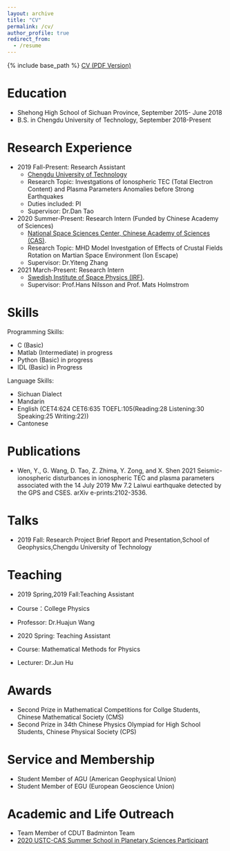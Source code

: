 ```yaml
---
layout: archive
title: "CV"
permalink: /cv/
author_profile: true
redirect_from:
  - /resume
---
```


{% include base_path %}
[CV (PDF Version)](http://YuanZhengWen.github.io/files/CV.pdf)

Education
======
* Shehong High School of Sichuan Province, September 2015- June 2018
* B.S. in Chengdu University of Technology, September 2018-Present

Research Experience
======
* 2019 Fall-Present: Research Assistant
  * <a href="http://www.cdut.edu.cn/">Chengdu University of Technology</a>
  * Research Topic: Investgations of Ionospheric TEC (Total Electron Content) and Plasma Parameters Anomalies before Strong Earthquakes
  * Duties included: PI
  * Supervisor: Dr.Dan Tao
* 2020 Summer-Present: Research Intern (Funded by Chinese Academy of Sciences)
  * <a href="http://english.nssc.cas.cn/">National Space Sciences Center, Chinese Academy of Sciences (CAS)</a>.
  * Research Topic: MHD Model Investgation of Effects of Crustal Fields Rotation on Martian Space Environment (Ion Escape)
  * Supervisor: Dr.Yiteng Zhang
* 2021 March-Present: Research Intern
  * <a href="https://www.irf.se/en/">Swedish Institute of Space Physics (IRF)</a>.
  * Supervisor: Prof.Hans Nilsson and Prof. Mats Holmstrom

  
Skills
======
Programming Skills:
* C (Basic)
* Matlab (Intermediate) in progress
* Python (Basic) in progress
* IDL (Basic) in Progress

Language Skills:
* Sichuan Dialect
* Mandarin
* English (CET4:624 CET6:635 TOEFL:105(Reading:28 Listening:30 Speaking:25 Writing:22))
* Cantonese


Publications
======
* Wen, Y., G. Wang, D. Tao, Z. Zhima, Y. Zong, and X. Shen 2021 Seismic-ionospheric disturbances in ionospheric TEC and plasma parameters associated with the 14 July 2019 Mw 7.2 Laiwui earthquake detected by the GPS and CSES. arXiv e-prints:2102-3536.
  
Talks
======
* 2019 Fall: Research Project Brief Report and Presentation,School of Geophysics,Chengdu University of Technology
  
Teaching
======
* 2019 Spring,2019 Fall:Teaching Assistant
* Course：College Physics
* Professor: Dr.Huajun Wang

* 2020 Spring: Teaching Assistant
* Course: Mathematical Methods for Physics
* Lecturer: Dr.Jun Hu
  
Awards
======
* Second Prize in Mathematical Competitions for Collge Students, Chinese Mathematical Society (CMS)
* Second Prize in 34th Chinese Physics Olympiad for High School Students, Chinese Physical Society (CPS)

Service and Membership
======
* Student Member of AGU (American Geophysical Union)
* Student Member of EGU (European Geoscience Union)

Academic and Life Outreach
======
* Team Member of CDUT Badminton Team
* [2020 USTC-CAS Summer School in Planetary Sciences Participant](http://YuanZhengWen.github.io/files/certificate.pdf
)
